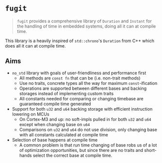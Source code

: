 # `fugit`

> `fugit` provides a comprehensive library of `Duration` and `Instant` for the handling of time in embedded systems, doing all it can at compile time.

This library is a heavily inspired of `std::chrono`'s `Duration` from C++ which does all it can at compile time.

## Aims

* `no_std` library with goals of user-friendliness and performance first
  * All methods are `const fn` that can be (i.e. non-trait methods)
  * Use no traits, concrete types all the way for maximum `const`-ification
  * Operations are supported between different bases and backing storages instead of implementing custom traits
  * All constants needed for comparing or changing timebase are guaranteed compile time generated
* Support for both `u32` and `u64` backing storage with efficient instruction lowering on MCUs
  * On Cortex-M3 and up: no soft-impls pulled in for both `u32` and `u64` except when changing base on `u64`
  * Comparisons on `u32` and `u64` do not use division, only changing base with all constants calculated at compile time
* Selection of base happens at compile time
  * A common problem is that run time changing of base robs us of a lot of optimization opportunities, but since there are no traits and short-hands select the correct base at compile time.


